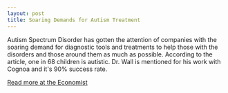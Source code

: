 ```yaml
---
layout: post
title: Soaring Demands for Autism Treatment
---
```

Autism Spectrum Disorder has gotten the attention of companies with the soaring demand for diagnostic tools and treatments to help those with the disorders and those around them as much as possible. According to the article, one in 68 children is autistic. Dr. Wall is mentioned for his work with Cognoa and it's 90% success rate. 

[Read more at the Economist](http://www.economist.com/news/business/21636064-companies-struggle-meet-soaring-demand-autism-treatments-development)
